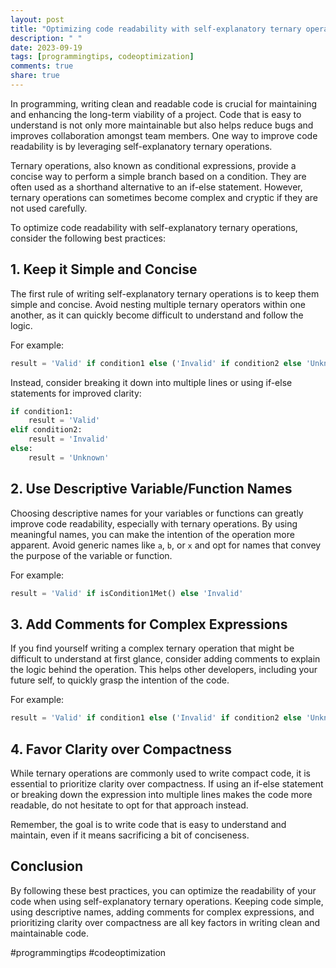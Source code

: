```yaml
---
layout: post
title: "Optimizing code readability with self-explanatory ternary operations"
description: " "
date: 2023-09-19
tags: [programmingtips, codeoptimization]
comments: true
share: true
---
```


In programming, writing clean and readable code is crucial for maintaining and enhancing the long-term viability of a project. Code that is easy to understand is not only more maintainable but also helps reduce bugs and improves collaboration amongst team members. One way to improve code readability is by leveraging self-explanatory ternary operations.

Ternary operations, also known as conditional expressions, provide a concise way to perform a simple branch based on a condition. They are often used as a shorthand alternative to an if-else statement. However, ternary operations can sometimes become complex and cryptic if they are not used carefully.

To optimize code readability with self-explanatory ternary operations, consider the following best practices:

## 1. Keep it Simple and Concise

The first rule of writing self-explanatory ternary operations is to keep them simple and concise. Avoid nesting multiple ternary operators within one another, as it can quickly become difficult to understand and follow the logic.

For example:

```python
result = 'Valid' if condition1 else ('Invalid' if condition2 else 'Unknown')
```

Instead, consider breaking it down into multiple lines or using if-else statements for improved clarity:

```python
if condition1:
    result = 'Valid'
elif condition2:
    result = 'Invalid'
else:
    result = 'Unknown'
```

## 2. Use Descriptive Variable/Function Names

Choosing descriptive names for your variables or functions can greatly improve code readability, especially with ternary operations. By using meaningful names, you can make the intention of the operation more apparent. Avoid generic names like `a`, `b`, or `x` and opt for names that convey the purpose of the variable or function.

For example:

```python
result = 'Valid' if isCondition1Met() else 'Invalid'
```

## 3. Add Comments for Complex Expressions

If you find yourself writing a complex ternary operation that might be difficult to understand at first glance, consider adding comments to explain the logic behind the operation. This helps other developers, including your future self, to quickly grasp the intention of the code.

For example:

```python
result = 'Valid' if condition1 else ('Invalid' if condition2 else 'Unknown')    # Fallback to 'Unknown' if neither condition1 nor condition2 is met
```

## 4. Favor Clarity over Compactness

While ternary operations are commonly used to write compact code, it is essential to prioritize clarity over compactness. If using an if-else statement or breaking down the expression into multiple lines makes the code more readable, do not hesitate to opt for that approach instead.

Remember, the goal is to write code that is easy to understand and maintain, even if it means sacrificing a bit of conciseness.

## Conclusion

By following these best practices, you can optimize the readability of your code when using self-explanatory ternary operations. Keeping code simple, using descriptive names, adding comments for complex expressions, and prioritizing clarity over compactness are all key factors in writing clean and maintainable code.

#programmingtips #codeoptimization